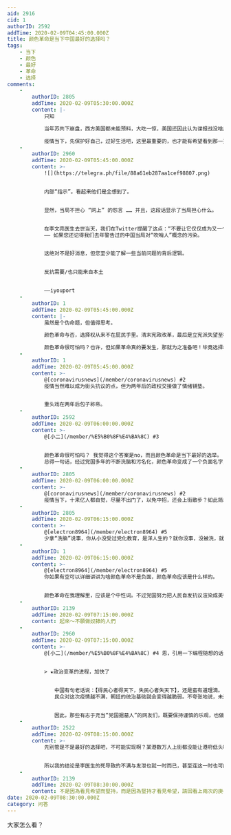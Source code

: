 ```yaml
---
aid: 2916
cid: 1
authorID: 2592
addTime: 2020-02-09T04:45:00.000Z
title: 颜色革命是当下中国最好的选择吗？
tags:
    - 当下
    - 颜色
    - 最好
    - 革命
    - 选择
comments:
    -
        authorID: 2805
        addTime: 2020-02-09T05:30:00.000Z
        content: |-
            只知

            当年苏共下崩盘，西方美国都未能预料，大吃一惊，美国还因此认为谍报战没啥用，大幅削减。

            疫情当下，先保护好自己，过好生活吧，这里最重要的，也才能有希望看到那一天。
    -
        authorID: 2960
        addTime: 2020-02-09T05:45:00.000Z
        content: >-
            ![](https://telegra.ph/file/88a61eb287aa1cef98807.png)


            内部“指示”。看起来他们是全想到了。


            显然，当局不担心 “网上” 的怨言 …… 并且，这段话显示了当局担心什么。


            在李文亮医生去世当天，我们在Twitter提醒了这点：“不要让它仅仅成为又一个过眼云烟的新闻热点”。但是，您知道，结果可能比这更糟。当局完全有机会借此演一场民族主义大戏，沉浸在悲痛中的公民会变成玩偶
            —— 如果您还记得我们去年警告过的中国当局对“吹哨人”概念的污染。


            这绝对不是好消息，但您至少能了解一些当前问题的背后逻辑。


            反抗需要/也只能来自本土


            ——iyouport
    -
        authorID: 1
        addTime: 2020-02-09T05:45:00.000Z
        content: |-
            虽然是个伪命题，但值得思考。

            颜色革命与否，选择权从来不在屁民手里。清末宪政改革，最后是立宪派失望至极，忍无可忍，转而支持革命。

            颜色革命很可怕吗？也许，但如果革命真的要发生，那就为之准备吧！毕竟选择权不在我们手里。
    -
        authorID: 1
        addTime: 2020-02-09T05:45:00.000Z
        content: >-
            @[coronavirusnews](/member/coronavirusnews) #2
            疫情当然难以成为街头抗议的点，但为两年后的政权交接做了情绪铺垫。


            重头戏在两年后包子称帝。
    -
        authorID: 2592
        addTime: 2020-02-09T06:00:00.000Z
        content: >-
            @[小二](/member/%E5%B0%8F%E4%BA%8C) #3


            颜色革命很可怕吗？ 我觉得这个答案是no，而且颜色革命是当下最好的选举。 想说的很多，但到了嘴边又说出了。
            总得一句话，经过党国多年的不断洗脑和污名化，颜色革命变成了一个负面名字，但其实我稍微考究了一下，并非如此，相反，我想说，中国人应该大胆的拥抱颜色革命。
    -
        authorID: 2805
        addTime: 2020-02-09T06:00:00.000Z
        content: >-
            @[coronavirusnews](/member/coronavirusnews) #2
            疫情当下，十来亿人都自觉，尽量不出门了，以免中招，还会上街散步？如此简单的判断，还啥“全想到了”。你有没有脑啊。
    -
        authorID: 2805
        addTime: 2020-02-09T06:15:00.000Z
        content: >-
            @[electron8964](/member/electron8964) #5
            少拿“洗脑”说事，你从小没受过党化教育，是洋人生的？就你没事，没被洗，就你格外一根筋。呵呵。
    -
        authorID: 1
        addTime: 2020-02-09T06:15:00.000Z
        content: >-
            @[electron8964](/member/electron8964) #5
            你如果有空可以详细讲讲为啥颜色革命不是负面，颜色革命应该是什么样的。


            颜色革命在我理解里，应该是个中性词。不过党国努力把人民自发抗议渲染成美帝策划的动乱，打成一个负面词语。
    -
        authorID: 2139
        addTime: 2020-02-09T07:15:00.000Z
        content: 起來～不願做奴隸的人們
    -
        authorID: 2960
        addTime: 2020-02-09T07:15:00.000Z
        content: >-
            @[小二](/member/%E5%B0%8F%E4%BA%8C) #4 恩，引用一下编程随想的话


            > ★政治变革的进程，加快了


            　　中国有句老话说：【得民心者得天下，失民心者失天下】，还是蛮有道理滴。
            　　民众对这次疫情越不满，朝廷的统治基础就会变得越脆弱。不夸张地说，未来政治变革，会因为这次疫情而大大提前（但具体会在何时发生，没有人能给出精确预测）


            　　因此，那些有志于充当“党国掘墓人”的网友们，既要保持谨慎的乐观，也做好【长期斗争】的思想准备。
    -
        authorID: 2522
        addTime: 2020-02-09T08:15:00.000Z
        content: >-
            先别管是不是最好的选择吧，不可能实现啊？某港数万人上街都没能让港府低头啊？上街游行总比在网络上敲敲键盘更有力度吧？港府总比中共更在乎民意吧？所以说中共不会怎么低头，国内又没有颜色革命必须的反对派的军队和实力以及外部支持，哪来的颜色革命。只要大部分社会贤达、精英还不愿意改变，中底层怎么喊意义都不大。


            所以我的结论是李医生的死导致的不满与发泄也就一时而已，甚至连这一时也可能只是个同温层效应。即便不是错觉也不会有啥影响，甚至还可能会被利用
    -
        authorID: 2139
        addTime: 2020-02-09T08:30:00.000Z
        content: 不是因為看見希望而堅持，而是因為堅持才看見希望，請回看上兩次的庚子年吧
date: 2020-02-09T08:30:00.000Z
category: 问答
---
```


大家怎么看？
